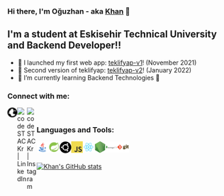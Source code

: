 ### Hi there, I'm Oğuzhan - aka [Khan][website] 👋 

## I'm a student at Eskisehir Technical University and Backend Developer!!

- 🔭 I launched my first web app: [teklifyap-v1][teklifyap-v1]! (November 2021)
- 🔭 Second version of teklifyap: [teklifyap-v2][teklifyap-v2]! (January 2022)
- 🌱 I’m currently learning Backend Technologies 💪

### Connect with me:

[<img align="left" alt="codeSTACKr.com" width="22px" src="https://raw.githubusercontent.com/iconic/open-iconic/master/svg/globe.svg" />][website]
[<img align="left" alt="codeSTACKr | LinkedIn" width="22px" src="https://cdn.jsdelivr.net/npm/simple-icons@v3/icons/linkedin.svg" />][linkedin]
[<img align="left" alt="codeSTACKr | Instagram" width="22px" src="https://cdn.jsdelivr.net/npm/simple-icons@v3/icons/instagram.svg" />][instagram]

<br />

### Languages and Tools:

[<img align="left" alt="Java" width="26px" src="https://raw.githubusercontent.com/lKhanl/lKhanl/master/java.svg?token=AN32QJLMBZ54I3TJVYEAFWLBYOS2E" />][website]
[<img align="left" alt="Spring Framework" width="26px" src="https://raw.githubusercontent.com/lKhanl/lKhanl/master/spring.svg?token=AN32QJPKWML3ZYR7PMTW2GLBYOTEE" />][website]
[<img align="left" alt="ubuntu" width="26px" src="https://raw.githubusercontent.com/lKhanl/lKhanl/master/ubuntu.svg?token=AN32QJMWAX5QOKRQM27ZSATBYOUG4" />][website]
[<img align="left" alt="JavaScript" width="26px" src="https://raw.githubusercontent.com/github/explore/80688e429a7d4ef2fca1e82350fe8e3517d3494d/topics/javascript/javascript.png" />][website]
[<img align="left" alt="React" width="26px" src="https://raw.githubusercontent.com/github/explore/80688e429a7d4ef2fca1e82350fe8e3517d3494d/topics/react/react.png" />][website]
[<img align="left" alt="Node.js" width="26px" src="https://raw.githubusercontent.com/github/explore/80688e429a7d4ef2fca1e82350fe8e3517d3494d/topics/nodejs/nodejs.png" />][website]
[<img align="left" alt="MongoDB" width="26px" src="https://raw.githubusercontent.com/github/explore/80688e429a7d4ef2fca1e82350fe8e3517d3494d/topics/mongodb/mongodb.png" />][website]
[<img align="left" alt="Git" width="26px" src="https://raw.githubusercontent.com/github/explore/80688e429a7d4ef2fca1e82350fe8e3517d3494d/topics/git/git.png" />][website]

[website]: https://oguzhanercelik.dev
[instagram]: https://www.instagram.com/oguzhanercelik/
[linkedin]: https://www.linkedin.com/in/oğuzhan-erçelik-62a006174/
[teklifyap-v1]: https://teklifyap-v1.oguzhanercelik.dev/
[teklifyap-v2]: https://teklifyap.oguzhanercelik.dev/

<br /><br />

[![Khan's GitHub stats](https://github-readme-stats.vercel.app/api?username=lKhanl)](https://github.com/anuraghazra/github-readme-stats)
